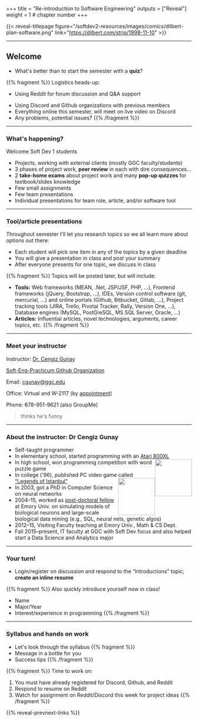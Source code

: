 +++
title = "Re-introduction to Software Engineering"
outputs = ["Reveal"]
weight = 1 # chapter number
+++

{{< reveal-titlepage figure="/softdev2-resources/images/comics/dilbert-plan-software.png" 
    link="https://dilbert.com/strip/1998-11-10" >}}
  
---

## Welcome

- What's better than to start the semester with a **quiz**?

{{% fragment %}}
Logistics heads-up:

- Using Reddit for forum discussion and Q&A support
<!-- - Sections 1 & 2 are separate, but follow same content -->
- Using Discord and Github organizations with previous members
- Everything online this semester, will meet on live video on Discord
- Any problems, potential issues?
{{% /fragment %}}

<!-- only when combining sections: 
{{% fragment %}}
Meaning:

- Bigger community, can see what others are doing
- Can see results of their research, answers to questions
- Can even collaborate with projects?
- Any problems, potential issues?
{{% /fragment %}}
-->
---

### What's happening?

Welcome Soft Dev 1 students

- Projects, working with external clients (mostly GGC faculty/students)
- 3 phases of project work, **peer review** in each with dire consequences...
- 2 **take-home exams** about project work and many **pop-up quizzes** for textbook/slides knowledge
- Few small assignments
- Few team presentations
- Individual presentations for team role, article, and/or software tool

---

### Tool/article presentations

Throughout semester I'll let you research topics so we all learn more about options out there:

- Each student will pick one item in any of the topics by a given deadline
- You will give a presentation in class and post your summary
- After everyone presents for one topic, we discuss in class

{{% fragment %}}
Topics will be posted later, but will include:

- **Tools:** Web frameworks (MEAN, .Net, JSP/JSF, PHP, …), Frontend frameworks (jQuery, Bootstrap, …), IDEs, Version control software (git, mercurial, …) and online portals (Github, Bitbucket, Gitlab, …), Project tracking tools (JIRA, Trello, Pivotal Tracker, Rally, Version One, …), Database engines (MySQL, PostGreSQL, MS SQL Server, Oracle, …)
- **Articles:** Influential articles, novel technologies, arguments, career topics, etc.
{{% /fragment %}}

---

### Meet your instructor

Instructor: [Dr. Cengiz Gunay](http://www.ggc.edu/about-ggc/directory/cengiz-gunay) 

[Soft-Eng-Practicum Github Organization](https://soft-eng-practicum.github.io/)

Email: cgunay@ggc.edu

Office: Virtual and W-2117 (by [appointment](https://cgunay.youcanbook.me/)) 

Phone: 678-951-9621 (also GroupMe)

> thinks he's funny

---

### About the instructor: Dr Cengiz Gunay

- Self-taught programmer
- In elementary school, started programming with an [Atari 800XL](http://www.atarimuseum.com/computers/8BITS/XL/800xl/800xl.htm) <img src="/softdev2-resources/images/Atari_800XL_System.jpg" width="100px" style="float: right;">
- In high school, won programming competition with word puzzle game
- In college ('96), published PC video game called [“Legends of Istanbul”](https://www.gamedeveloper.com/design/digital-tulip-warriors-the-story-of-turkey-s-video-game-pioneers) <img src="/softdev2-resources/images/ist-efs-menu.jpg" width="100px" style="float: right;">
- In 2003, got a PhD in Computer Science on neural networks
- 2004–15, worked as [post-doctoral fellow](http://www.biology.emory.edu/research/Prinz/Cengiz/) at Emory Univ. on simulating models of biological neurons and large-scale biological data mining (e.g., SQL, neural nets, genetic algos)
- 2012–15, Visiting Faculty teaching at Emory Univ., Math & CS Dept.
- Fall 2015–present, IT faculty at GGC with Soft Dev focus and also helped start a Data Science and Analytics major

---

### Your turn!

- Login/register on discussion and respond to the “Introductions” topic; **create an inline resume**

{{% fragment %}}
Also quickly introduce yourself now in class!
- Name
- Major/Year
- Interest/experience in programming
{{% /fragment %}}

---

### Syllabus and hands on work

- Let's look through the syllabus 
{{% fragment %}} 
- Message in a bottle for you 
- Success tips
{{% /fragment %}}

{{% fragment %}}
Time to work on:

1. You must have already registered for Discord, Github, and Reddit
1. Respond to resume on Reddit
1. Watch for assignment on Reddit/Discord this week for project ideas
{{% /fragment %}}

{{% reveal-prevnext-links %}}
